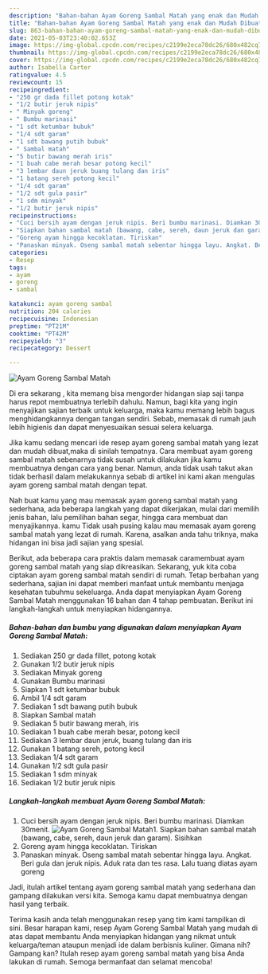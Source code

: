 ```yaml
---
description: "Bahan-bahan Ayam Goreng Sambal Matah yang enak dan Mudah Dibuat"
title: "Bahan-bahan Ayam Goreng Sambal Matah yang enak dan Mudah Dibuat"
slug: 863-bahan-bahan-ayam-goreng-sambal-matah-yang-enak-dan-mudah-dibuat
date: 2021-05-03T23:40:02.653Z
image: https://img-global.cpcdn.com/recipes/c2199e2eca78dc26/680x482cq70/ayam-goreng-sambal-matah-foto-resep-utama.jpg
thumbnail: https://img-global.cpcdn.com/recipes/c2199e2eca78dc26/680x482cq70/ayam-goreng-sambal-matah-foto-resep-utama.jpg
cover: https://img-global.cpcdn.com/recipes/c2199e2eca78dc26/680x482cq70/ayam-goreng-sambal-matah-foto-resep-utama.jpg
author: Isabella Carter
ratingvalue: 4.5
reviewcount: 15
recipeingredient:
- "250 gr dada fillet potong kotak"
- "1/2 butir jeruk nipis"
- " Minyak goreng"
- " Bumbu marinasi"
- "1 sdt ketumbar bubuk"
- "1/4 sdt garam"
- "1 sdt bawang putih bubuk"
- " Sambal matah"
- "5 butir bawang merah iris"
- "1 buah cabe merah besar potong kecil"
- "3 lembar daun jeruk buang tulang dan iris"
- "1 batang sereh potong kecil"
- "1/4 sdt garam"
- "1/2 sdt gula pasir"
- "1 sdm minyak"
- "1/2 butir jeruk nipis"
recipeinstructions:
- "Cuci bersih ayam dengan jeruk nipis. Beri bumbu marinasi. Diamkan 30menit."
- "Siapkan bahan sambal matah (bawang, cabe, sereh, daun jeruk dan garam). Sisihkan"
- "Goreng ayam hingga kecoklatan. Tiriskan"
- "Panaskan minyak. Oseng sambal matah sebentar hingga layu. Angkat. Beri gula dan jeruk nipis. Aduk rata dan tes rasa. Lalu tuang diatas ayam goreng"
categories:
- Resep
tags:
- ayam
- goreng
- sambal

katakunci: ayam goreng sambal 
nutrition: 204 calories
recipecuisine: Indonesian
preptime: "PT21M"
cooktime: "PT42M"
recipeyield: "3"
recipecategory: Dessert

---
```



![Ayam Goreng Sambal Matah](https://img-global.cpcdn.com/recipes/c2199e2eca78dc26/680x482cq70/ayam-goreng-sambal-matah-foto-resep-utama.jpg)

Di era  sekarang , kita memang bisa mengorder hidangan siap saji tanpa harus repot membuatnya terlebih dahulu. Namun, bagi kita yang ingin menyajikan sajian terbaik untuk keluarga, maka kamu memang lebih bagus menghidangkannya dengan tangan sendiri. Sebab, memasak di rumah jauh lebih higienis dan dapat menyesuaikan sesuai selera keluarga.

Jika kamu sedang mencari ide resep ayam goreng sambal matah yang lezat dan mudah dibuat,maka di sinilah tempatnya. Cara membuat ayam goreng sambal matah  sebenarnya tidak susah untuk dilakukan jika kamu membuatnya dengan cara yang benar. Namun, anda tidak usah takut akan tidak berhasil dalam melakukannya 
sebab di artikel ini kami akan mengulas ayam goreng sambal matah dengan tepat.  



Nah buat kamu yang mau memasak ayam goreng sambal matah yang sederhana, ada beberapa langkah yang dapat dikerjakan, mulai dari memilih jenis bahan, lalu pemilihan bahan segar, hingga cara membuat dan menyajikannya. kamu Tidak usah pusing kalau mau memasak ayam goreng sambal matah yang lezat di rumah. Karena, asalkan anda  tahu triknya, maka hidangan ini bisa jadi sajian yang spesial.

Berikut, ada beberapa cara praktis  dalam memasak caramembuat ayam goreng sambal matah yang siap dikreasikan. Sekarang, yuk kita coba ciptakan ayam goreng sambal matah sendiri di rumah. Tetap berbahan yang sederhana, sajian ini dapat memberi manfaat untuk membantu menjaga kesehatan tubuhmu sekeluarga. Anda dapat menyiapkan Ayam Goreng Sambal Matah menggunakan 16 bahan dan 4 tahap pembuatan. Berikut ini langkah-langkah untuk menyiapkan hidangannya.

<!--inarticleads1-->

##### Bahan-bahan dan bumbu yang digunakan dalam menyiapkan Ayam Goreng Sambal Matah:

1. Sediakan 250 gr dada fillet, potong kotak
1. Gunakan 1/2 butir jeruk nipis
1. Sediakan  Minyak goreng
1. Gunakan  Bumbu marinasi
1. Siapkan 1 sdt ketumbar bubuk
1. Ambil 1/4 sdt garam
1. Sediakan 1 sdt bawang putih bubuk
1. Siapkan  Sambal matah
1. Sediakan 5 butir bawang merah, iris
1. Sediakan 1 buah cabe merah besar, potong kecil
1. Sediakan 3 lembar daun jeruk, buang tulang dan iris
1. Gunakan 1 batang sereh, potong kecil
1. Sediakan 1/4 sdt garam
1. Gunakan 1/2 sdt gula pasir
1. Sediakan 1 sdm minyak
1. Sediakan 1/2 butir jeruk nipis




<!--inarticleads2-->

##### Langkah-langkah membuat Ayam Goreng Sambal Matah:

1. Cuci bersih ayam dengan jeruk nipis. Beri bumbu marinasi. Diamkan 30menit.
<img src="https://img-global.cpcdn.com/steps/2c4f791c83c6a493/160x128cq70/ayam-goreng-sambal-matah-langkah-memasak-1-foto.jpg" alt="Ayam Goreng Sambal Matah">1. Siapkan bahan sambal matah (bawang, cabe, sereh, daun jeruk dan garam). Sisihkan
1. Goreng ayam hingga kecoklatan. Tiriskan
1. Panaskan minyak. Oseng sambal matah sebentar hingga layu. Angkat. Beri gula dan jeruk nipis. Aduk rata dan tes rasa. Lalu tuang diatas ayam goreng




Jadi, itulah artikel tentang  ayam goreng sambal matah  yang sederhana dan gampang dilakukan versi kita. Semoga kamu dapat membuatnya dengan hasil yang terbaik. 

Terima kasih anda telah menggunakan resep yang tim kami tampilkan di sini. Besar harapan kami, resep  Ayam Goreng Sambal Matah yang mudah di atas dapat membantu Anda menyiapkan hidangan yang nikmat untuk keluarga/teman ataupun menjadi ide dalam berbisnis kuliner. Gimana nih? Gampang kan? Itulah resep ayam goreng sambal matah yang bisa Anda lakukan di rumah. Semoga bermanfaat dan selamat mencoba!

